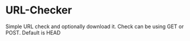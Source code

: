 # URL-Checker

Simple URL check and optionally download it. Check can be using GET or POST. Default is HEAD
